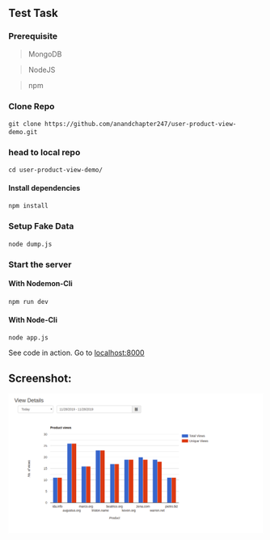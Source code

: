 ## Test Task

### Prerequisite

> MongoDB

> NodeJS

> npm

### Clone Repo

```
git clone https://github.com/anandchapter247/user-product-view-demo.git
```

### head to local repo

```
cd user-product-view-demo/
```

#### Install dependencies

```
npm install
```

### Setup Fake Data

```
node dump.js
```

### Start the server

#### With Nodemon-Cli

```
npm run dev
```

#### With Node-Cli

```
node app.js
```

<p>See code in action. Go to <a href="http://localhost:8000">localhost:8000</a></p>

## Screenshot:

<img src="./ss.png" />
